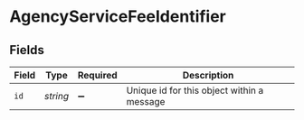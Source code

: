 # AgencyServiceFeeIdentifier


## Fields

| Field                                      | Type                                       | Required                                   | Description                                |
| ------------------------------------------ | ------------------------------------------ | ------------------------------------------ | ------------------------------------------ |
| `id`                                       | *string*                                   | :heavy_minus_sign:                         | Unique id for this object within a message |
